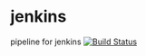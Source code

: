 # jenkins
pipeline for jenkins
[![Build Status](http://localhost:8080/buildStatus/icon?job=pipeline-Fibonnai-scm)](http://192.168.2.132:8080/view/pipeline/job/pipeline-Fibonnai-scm/)
